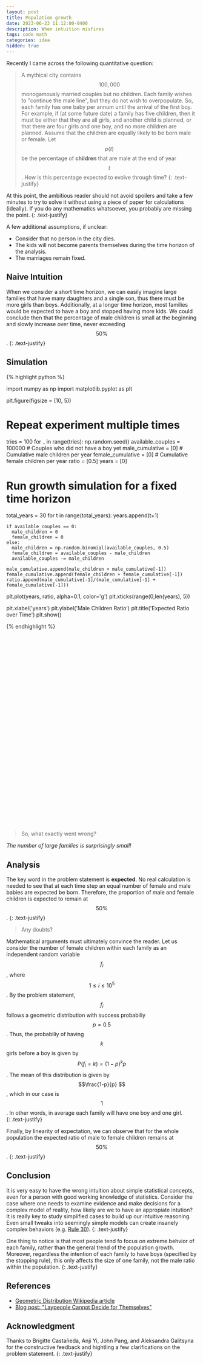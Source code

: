```yaml
---
layout: post
title: Population growth
date: 2023-06-23 11:12:00-0400
description: When intuition misfires
tags: code math
categories: idea
hidden: true
---
```


Recently I  came across the following quantitative question:

>A mythical city contains $$100,000$$ monogamously married couples but no children. Each family wishes to "continue the male line", but they do not wish to overpopulate. So, each family has one baby per annum until the arrival of the first boy. For example, if (at some future date) a family has five children, then it must be either that they are all girls, and another child is planned, or that there are four girls and one boy, and no more children are planned. Assume that the children are equally likely to be born male or female. 
Let $$p(t)$$ be the percentage of **children** that are male at the end of year $$t$$.  How is this percentage expected to evolve through time?
{: .text-justify} 

At this point, the ambitious reader should not avoid spoilers and take a few minutes to try to solve it without using a piece of paper for calculations (ideally). If you do any mathematics whatsoever, you probably are missing the point. 
{: .text-justify} 

A few additional assumptions, if unclear:

- Consider that no person in the city dies. 
- The kids will not become parents themselves during the time horizon of the analysis.
- The marriages remain fixed.


## Naive Intuition

When we consider a short time horizon, we can easily imagine large families that have many daughters and a single son, thus there must be more girls than boys. Additionally, at a longer time horizon, most families would be expected to have a boy and stopped having more kids. We could conclude then that the percentage of male children is small at the beginning and slowly increase over time, never exceeding $$50\%$$.
{: .text-justify} 

## Simulation 
{% highlight python %}

import numpy as np
import matplotlib.pyplot as plt 

plt.figure(figsize = (10, 5))

# Repeat experiment multiple times
tries = 100
for _ in range(tries):
  np.random.seed()
  available_couples = 100000 # Couples who did not have a boy yet
  male_cumulative = [0] # Cumulative male children per year
  female_cumulative = [0] # Cumulative female children per year
  ratio = [0.5]
  years = [0]
  
  # Run growth simulation for a fixed time horizon
  total_years = 30 
  for t in range(total_years):
    years.append(t+1)

    if available_couples == 0:
      male_children = 0
      female_children = 0
    else:
      male_children = np.random.binomial(available_couples, 0.5)
      female_children = available_couples - male_children 
      available_couples -= male_children

    male_cumulative.append(male_children + male_cumulative[-1])
    female_cumulative.append(female_children + female_cumulative[-1])
    ratio.append(male_cumulative[-1]/(male_cumulative[-1] + female_cumulative[-1]))

  plt.plot(years, ratio, alpha=0.1, color='g')
  plt.xticks(range(0,len(years), 5))

plt.xlabel('years')
plt.ylabel('Male Children Ratio')
plt.title('Expected Ratio over Time')
plt.show()

{% endhighlight %}


<center>
<div class="img_row" style="height: 500px;width: 900px">
    <img class="col three" src="{{ site.baseurl }}/assets/img/population_growth_simulation.png" alt="" title="Population growth"/>
</div>
</center>


> So, what exactly went wrong?

*The number of large families is surprisingly small!*

## Analysis 
The key word in the problem statement is **expected**. No real calculation is needed to see that at each time step an equal number of female and male babies are expected be born. Therefore, the proportion of male and female children is expected to remain at $$50\%$$.
{: .text-justify} 

> Any doubts?

Mathematical arguments must ultimately convince the reader. Let us consider the number of female children within each family as an independent random variable $$f_i$$, where $$ 1 \leq i \leq 10^5$$. By the problem statement, $$f_i$$ follows a geometric distribution with success probabiliy $$p=0.5$$. Thus, the probabiliy of having $$k$$ girls before a boy is given by $$ P(f_i = k) = (1-p)^k p $$. The mean of this distribution is given by $$\frac{1-p}{p} $$, which in our case is $$1$$. In other words, in average each family will have one boy and one girl.  
{: .text-justify} 

Finally, by linearity of expectation, we can observe that for the whole population the expected ratio of male to female children remains at $$50\%$$.
{: .text-justify} 

## Conclusion

It is very easy to have the wrong intuition about simple statistical concepts, even for a person with good working knowledge of statistics. Consider the case where one needs to examine evidence and make decisions for a complex model of reality, how likely are we to have an appropiate intution? It is really key to study simplified cases to build up our intuitive reasoning. Even small tweaks into seemingly simple models can create insanely complex behaviors (e.g. [Rule 30](https://en.wikipedia.org/wiki/Rule_30)).
{: .text-justify} 

One thing to notice is that most people tend fo focus on extreme behvior of each family, rather than the general trend of the population growth. Moreover, regardless the intention of each family to have boys (specified by the stopping rule), this only affects the size of one family, not the male ratio within the population. 
{: .text-justify} 


## References

* [Geometric Distribution Wikipedia article](https://en.wikipedia.org/wiki/Geometric_distribution)
* [Blog post: "Laypeople Cannot Decide for Themselves"](https://50percentofcapacity.blogspot.com/2012/02/laymen-cannot-decide-for-themselves.html?m=1&fbclid=IwAR3kQgtccRxR5ux_5IaZdNH0Kry6q_Xs5oWShClrU8mx_uUDaIlHdkLvMV0)

## Acknowledgment
Thanks to Brigitte Castañeda, Anji Yi, John Pang, and Aleksandra Galitsyna for the constructive feedback and hightling a few clarifications on the problem statement.
{: .text-justify} 